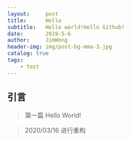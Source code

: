 ```yaml
---
layout:     post
title:      Hello
subtitle:   Hello world!Hello Github!
date:       2019-5-6
author:     JimWong
header-img: img/post-bg-mma-3.jpg
catalog: true
tags:
    - test
---
```


## 引言

>第一篇 Hello World!

> 2020/03/16 进行重构
